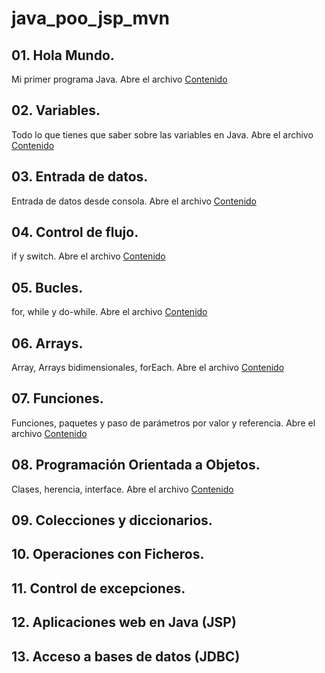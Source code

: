 # java_poo_jsp_mvn

## 01. Hola Mundo.

Mi primer programa Java. Abre el archivo [Contenido](./01_HolaMundo/_Contenido.md)

## 02. Variables.

Todo lo que tienes que saber sobre las variables en Java. Abre el archivo [Contenido](./02_Variables/_Contenido.md)

## 03. Entrada de datos.

Entrada de datos desde consola. Abre el archivo [Contenido](./03_EntradaDeDatos/_Contenido.md)

## 04. Control de flujo.

if y switch. Abre el archivo [Contenido](./04_ControlDeFlujo/_Contenido.md)

## 05. Bucles.

for, while y do-while. Abre el archivo [Contenido](./05_Bucles/_Contenido.md)

## 06. Arrays.

Array, Arrays bidimensionales, forEach. Abre el archivo [Contenido](./06_Arrays/_Contenido.md)

## 07. Funciones.

Funciones, paquetes y paso de parámetros por valor y referencia. Abre el archivo [Contenido](./07_Funciones/_Contenido.md)

## 08. Programación Orientada a Objetos.

Clases, herencia, interface. Abre el archivo [Contenido](./08_POO/_Contenido.md)

## 09. Colecciones y diccionarios.


## 10. Operaciones con Ficheros.
## 11. Control de excepciones.
## 12. Aplicaciones web en Java (JSP)
## 13. Acceso a bases de datos (JDBC)